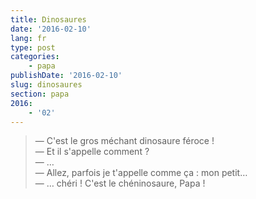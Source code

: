 ```yaml
---
title: Dinosaures
date: '2016-02-10'
lang: fr
type: post
categories:
    - papa
publishDate: '2016-02-10'
slug: dinosaures
section: papa
2016:
    - '02'
---
```


> — C'est le gros méchant dinosaure féroce !  
> — Et il s'appelle comment ?  
> — …  
> — Allez, parfois je t'appelle comme ça : mon petit…  
> — … chéri ! C'est le chéninosaure, Papa !
